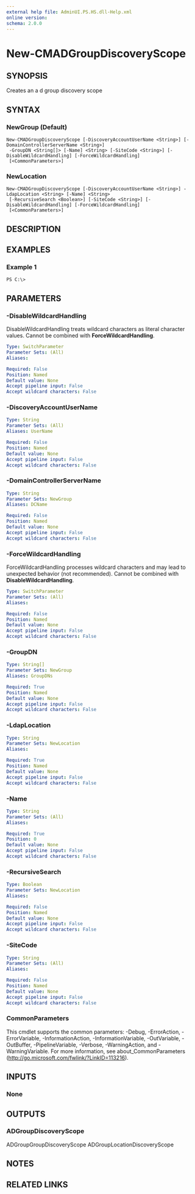 ```yaml
---
external help file: AdminUI.PS.HS.dll-Help.xml
online version: 
schema: 2.0.0
---
```


# New-CMADGroupDiscoveryScope

## SYNOPSIS
Creates an a d group discovery scope

## SYNTAX

### NewGroup (Default)
```
New-CMADGroupDiscoveryScope [-DiscoveryAccountUserName <String>] [-DomainControllerServerName <String>]
 -GroupDN <String[]> [-Name] <String> [-SiteCode <String>] [-DisableWildcardHandling] [-ForceWildcardHandling]
 [<CommonParameters>]
```

### NewLocation
```
New-CMADGroupDiscoveryScope [-DiscoveryAccountUserName <String>] -LdapLocation <String> [-Name] <String>
 [-RecursiveSearch <Boolean>] [-SiteCode <String>] [-DisableWildcardHandling] [-ForceWildcardHandling]
 [<CommonParameters>]
```

## DESCRIPTION
 

## EXAMPLES

### Example 1
```
PS C:\>  
```

 

## PARAMETERS

### -DisableWildcardHandling
DisableWildcardHandling treats wildcard characters as literal character values. Cannot be combined with **ForceWildcardHandling**.

```yaml
Type: SwitchParameter
Parameter Sets: (All)
Aliases: 

Required: False
Position: Named
Default value: None
Accept pipeline input: False
Accept wildcard characters: False
```

### -DiscoveryAccountUserName
 

```yaml
Type: String
Parameter Sets: (All)
Aliases: UserName

Required: False
Position: Named
Default value: None
Accept pipeline input: False
Accept wildcard characters: False
```

### -DomainControllerServerName
 

```yaml
Type: String
Parameter Sets: NewGroup
Aliases: DCName

Required: False
Position: Named
Default value: None
Accept pipeline input: False
Accept wildcard characters: False
```

### -ForceWildcardHandling
ForceWildcardHandling processes wildcard characters and may lead to unexpected behavior (not recommended). Cannot be combined with **DisableWildcardHandling**.

```yaml
Type: SwitchParameter
Parameter Sets: (All)
Aliases: 

Required: False
Position: Named
Default value: None
Accept pipeline input: False
Accept wildcard characters: False
```

### -GroupDN
 

```yaml
Type: String[]
Parameter Sets: NewGroup
Aliases: GroupDNs

Required: True
Position: Named
Default value: None
Accept pipeline input: False
Accept wildcard characters: False
```

### -LdapLocation
 

```yaml
Type: String
Parameter Sets: NewLocation
Aliases: 

Required: True
Position: Named
Default value: None
Accept pipeline input: False
Accept wildcard characters: False
```

### -Name
 

```yaml
Type: String
Parameter Sets: (All)
Aliases: 

Required: True
Position: 0
Default value: None
Accept pipeline input: False
Accept wildcard characters: False
```

### -RecursiveSearch
 

```yaml
Type: Boolean
Parameter Sets: NewLocation
Aliases: 

Required: False
Position: Named
Default value: None
Accept pipeline input: False
Accept wildcard characters: False
```

### -SiteCode
 

```yaml
Type: String
Parameter Sets: (All)
Aliases: 

Required: False
Position: Named
Default value: None
Accept pipeline input: False
Accept wildcard characters: False
```

### CommonParameters
This cmdlet supports the common parameters: -Debug, -ErrorAction, -ErrorVariable, -InformationAction, -InformationVariable, -OutVariable, -OutBuffer, -PipelineVariable, -Verbose, -WarningAction, and -WarningVariable. For more information, see about_CommonParameters (http://go.microsoft.com/fwlink/?LinkID=113216).

## INPUTS

### None

## OUTPUTS

### ADGroupDiscoveryScope
ADGroupGroupDiscoveryScope
ADGroupLocationDiscoveryScope

## NOTES

## RELATED LINKS


